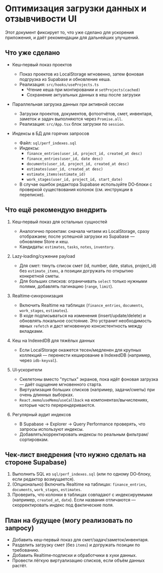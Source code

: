 # Оптимизация загрузки данных и отзывчивости UI

Этот документ фиксирует то, что уже сделано для ускорения приложения, и даёт рекомендации для дальнейших улучшений.

## Что уже сделано

- Кеш‑первый показ проектов
  - Показ проектов из LocalStorage мгновенно, затем фоновая подгрузка из Supabase и обновление кеша.
  - Реализация: `src/hooks/useProjects.ts`
    - Чтение кеша при монтировании и `setProjects(cached)`
    - Сохранение актуальных данных в кеш после загрузки

- Параллельная загрузка данных при активной сессии
  - Загрузки проектов, документов, фотоотчётов, смет, инвентаря, заметок и задач выполняются через `Promise.all`.
  - Реализация: `src/App.tsx` блок загрузки по `session`.

- Индексы в БД для горячих запросов
  - Файл: `sql/perf_indexes.sql`
  - Индексы:
    - `finance_entries(user_id, project_id, created_at desc)`
    - `finance_entries(user_id, date desc)`
    - `documents(user_id, project_id, created_at desc)`
    - `estimates(user_id, created_at desc)`
    - `estimate_items(estimate_id)`
    - `work_stages(user_id, project_id, start_date)`
  - В случае ошибок редактора Supabase используйте DO‑блоки с проверкой существования колонок (см. инструкции в переписке).

## Что ещё рекомендую внедрить

1) Кеш‑первый показ для остальных сущностей
   - Аналогично проектам: сначала читаем из LocalStorage, сразу отображаем; после успешной загрузки из Supabase — обновляем Store и кеш.
   - Кандидаты: `estimates`, `tasks`, `notes`, `inventory`.

2) Lazy‑loading/сужение payload
   - Для смет: тянуть список смет (id, number, date, status, project_id) без `estimate_items`, а позиции догружать по открытию конкретной сметы.
   - Для больших списков: ограничивать `select` только нужными полями, добавлять пагинацию (`range`, `limit`).

3) Realtime‑синхронизация
   - Включить Realtime на таблицах (`finance_entries`, `documents`, `work_stages`, `estimates`).
   - В коде подписываться на изменения (insert/update/delete) и обновлять локальное состояние. Это устранит необходимость явных `refetch` и даст мгновенную консистентность между вкладками.

4) Кеш на IndexedDB для тяжёлых данных
   - Если LocalStorage окажется тесен/медленен для крупных коллекций — перенести кеширование в IndexedDB (например, через `idb-keyval`).

5) UI‑ускорители
   - Скелетоны вместо "пустых" экранов, пока идёт фоновая загрузка — даёт ощущение мгновенного старта.
   - Виртуализация больших списков (например, задачи/сметы) при очень длинных выборках.
   - `React.memo`/`useMemo`/`useCallback` на компонентах/вычислениях, которые часто перерендериваются.

6) Регулярный аудит индексов
   - В Supabase → Explorer → Query Performance проверять, что запросы используют индексы.
   - Добавлять/корректировать индексы по реальным фильтрам/сортировкам.

## Чек‑лист внедрения (что нужно сделать на стороне Supabase)

1. Выполнить SQL из `sql/perf_indexes.sql` (или по одному DO‑блоку, если редактор возмущается).
2. (Опционально) Включить Realtime на таблицах: `finance_entries`, `documents`, `work_stages`, `estimates`.
3. Проверить, что колонки в таблицах совпадают с индексируемыми (например, `created_at`, `date`). Если названия отличаются — скорректировать индекс под фактические поля.

## План на будущее (могу реализовать по запросу)

- Добавить кеш‑первый показ для смет/задач/заметок/инвентаря.
- Разделить загрузку смет (без `items`) и догружать позиции по требованию.
- Добавить Realtime‑подписки и обработчики в хуки данных.
- Провести лёгкую виртуализацию списков, если объём данных растёт.

